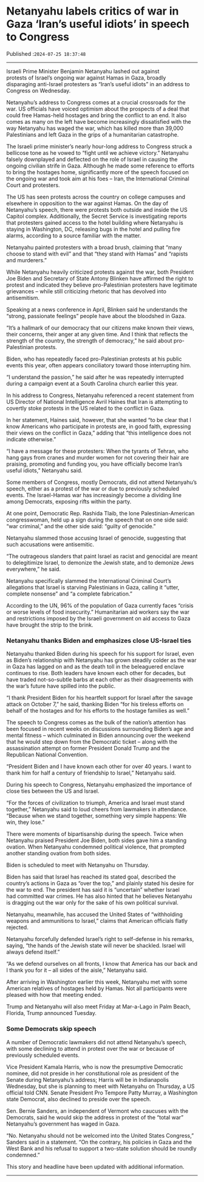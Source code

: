 # Netanyahu labels critics of war in Gaza ‘Iran’s useful idiots’ in speech to Congress

Published :`2024-07-25 18:37:48`

---

Israeli Prime Minister Benjamin Netanyahu lashed out against protests of Israel’s ongoing war against Hamas in Gaza, broadly disparaging anti-Israel protesters as “Iran’s useful idiots” in an address to Congress on Wednesday.

Netanyahu’s address to Congress comes at a crucial crossroads for the war. US officials have voiced optimism about the prospects of a deal that could free Hamas-held hostages and bring the conflict to an end. It also comes as many on the left have become increasingly dissatisfied with the way Netanyahu has waged the war, which has killed more than 39,000 Palestinians and left Gaza in the grips of a humanitarian catastrophe.

The Israeli prime minister’s nearly hour-long address to Congress struck a bellicose tone as he vowed to “fight until we achieve victory.” Netanyahu falsely downplayed and deflected on the role of Israel in causing the ongoing civilian strife in Gaza. Although he made some reference to efforts to bring the hostages home, significantly more of the speech focused on the ongoing war and took aim at his foes – Iran, the International Criminal Court and protesters.

The US has seen protests across the country on college campuses and elsewhere in opposition to the war against Hamas. On the day of Netanyahu’s speech, there were protests both outside and inside the US Capitol complex. Additionally, the Secret Service is investigating reports that protesters gained access to the hotel building where Netanyahu is staying in Washington, DC, releasing bugs in the hotel and pulling fire alarms, according to a source familiar with the matter.

Netanyahu painted protesters with a broad brush, claiming that “many choose to stand with evil” and that “they stand with Hamas” and “rapists and murderers.”

While Netanyahu heavily criticized protests against the war, both President Joe Biden and Secretary of State Antony Blinken have affirmed the right to protest and indicated they believe pro-Palestinian protesters have legitimate grievances – while still criticizing rhetoric that has devolved into antisemitism.

Speaking at a news conference in April, Blinken said he understands the “strong, passionate feelings” people have about the bloodshed in Gaza.

“It’s a hallmark of our democracy that our citizens make known their views, their concerns, their anger at any given time. And I think that reflects the strength of the country, the strength of democracy,” he said about pro-Palestinian protests.

Biden, who has repeatedly faced pro-Palestinian protests at his public events this year, often appears conciliatory toward those interrupting him.

“I understand the passion,” he said after he was repeatedly interrupted during a campaign event at a South Carolina church earlier this year.

In his address to Congress, Netanyahu referenced a recent statement from US Director of National Intelligence Avril Haines that Iran is attempting to covertly stoke protests in the US related to the conflict in Gaza.

In her statement, Haines said, however, that she wanted “to be clear that I know Americans who participate in protests are, in good faith, expressing their views on the conflict in Gaza,” adding that “this intelligence does not indicate otherwise.”

“I have a message for these protesters: When the tyrants of Tehran, who hang gays from cranes and murder women for not covering their hair are praising, promoting and funding you, you have officially become Iran’s useful idiots,” Netanyahu said.

Some members of Congress, mostly Democrats, did not attend Netanyahu’s speech, either as a protest of the war or due to previously scheduled events. The Israel-Hamas war has increasingly become a dividing line among Democrats, exposing rifts within the party.

At one point, Democratic Rep. Rashida Tlaib, the lone Palestinian-American congresswoman, held up a sign during the speech that on one side said: “war criminal,” and the other side said: “guilty of genocide.”

Netanyahu slammed those accusing Israel of genocide, suggesting that such accusations were antisemitic.

“The outrageous slanders that paint Israel as racist and genocidal are meant to delegitimize Israel, to demonize the Jewish state, and to demonize Jews everywhere,” he said.

Netanyahu specifically slammed the International Criminal Court’s allegations that Israel is starving Palestinians in Gaza, calling it “utter, complete nonsense” and “a complete fabrication.”

According to the UN, 96% of the population of Gaza currently faces “crisis or worse levels of food insecurity.” Humanitarian aid workers say the war and restrictions imposed by the Israeli government on aid access to Gaza have brought the strip to the brink.

### Netanyahu thanks Biden and emphasizes close US-Israel ties

Netanyahu thanked Biden during his speech for his support for Israel, even as Biden’s relationship with Netanyahu has grown steadily colder as the war in Gaza has lagged on and as the death toll in the beleaguered enclave continues to rise. Both leaders have known each other for decades, but have traded not-so-subtle barbs at each other as their disagreements with the war’s future have spilled into the public.

“I thank President Biden for his heartfelt support for Israel after the savage attack on October 7,” he said, thanking Biden “for his tireless efforts on behalf of the hostages and for his efforts to the hostage families as well.”

The speech to Congress comes as the bulk of the nation’s attention has been focused in recent weeks on discussions surrounding Biden’s age and mental fitness – which culminated in Biden announcing over the weekend that he would step down from the Democratic ticket – along with the assassination attempt on former President Donald Trump and the Republican National Convention.

“President Biden and I have known each other for over 40 years. I want to thank him for half a century of friendship to Israel,” Netanyahu said.

During his speech to Congress, Netanyahu emphasized the importance of close ties between the US and Israel.

“For the forces of civilization to triumph, America and Israel must stand together,” Netanyahu said to loud cheers from lawmakers in attendance. “Because when we stand together, something very simple happens: We win, they lose.”

There were moments of bipartisanship during the speech. Twice when Netanyahu praised President Joe Biden, both sides gave him a standing ovation. When Netanyahu condemned political violence, that prompted another standing ovation from both sides.

Biden is scheduled to meet with Netanyahu on Thursday.

Biden has said that Israel has reached its stated goal, described the country’s actions in Gaza as “over the top,” and plainly stated his desire for the war to end. The president has said it is “uncertain” whether Israel had committed war crimes. He has also hinted that he believes Netanyahu is dragging out the war only for the sake of his own political survival.

Netanyahu, meanwhile, has accused the United States of “withholding weapons and ammunitions to Israel,” claims that American officials flatly rejected.

Netanyahu forcefully defended Israel’s right to self-defense in his remarks, saying, “the hands of the Jewish state will never be shackled. Israel will always defend itself.”

“As we defend ourselves on all fronts, I know that America has our back and I thank you for it – all sides of the aisle,” Netanyahu said.

After arriving in Washington earlier this week, Netanyahu met with some American relatives of hostages held by Hamas. Not all participants were pleased with how that meeting ended.

Trump and Netanyahu will also meet Friday at Mar-a-Lago in Palm Beach, Florida, Trump announced Tuesday.

### Some Democrats skip speech

A number of Democratic lawmakers did not attend Netanyahu’s speech, with some declining to attend in protest over the war or because of previously scheduled events.

Vice President Kamala Harris, who is now the presumptive Democratic nominee, did not preside in her constitutional role as president of the Senate during Netanyahu’s address; Harris will be in Indianapolis Wednesday, but she is planning to meet with Netanyahu on Thursday, a US official told CNN. Senate President Pro Tempore Patty Murray, a Washington state Democrat, also declined to preside over the speech.

Sen. Bernie Sanders, an independent of Vermont who caucuses with the Democrats, said he would skip the address in protest of the “total war” Netanyahu’s government has waged in Gaza.

“No. Netanyahu should not be welcomed into the United States Congress,” Sanders said in a statement. “On the contrary, his policies in Gaza and the West Bank and his refusal to support a two-state solution should be roundly condemned.”

This story and headline have been updated with additional information.

---

